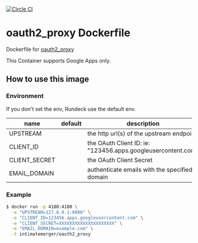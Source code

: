 [![Circle CI](https://circleci.com/gh/IntimateMerger/dockerfile-oauth2_proxy/tree/master.svg?style=svg)](https://circleci.com/gh/IntimateMerger/dockerfile-oauth2_proxy/tree/master)

# oauth2_proxy Dockerfile
Dockerfile for [oauth2_proxy](https://github.com/bitly/oauth2_proxy)

This Container supports Google Apps only.

## How to use this image

### Environment

If you don't set the env, Rundeck use the default env.

| name | default | description |
| --- | --- | --- |
| UPSTREAM |  | the http url(s) of the upstream endpoint |
| CLIENT_ID |  | the OAuth Client ID: ie: "123456.apps.googleusercontent.com" |
| CLIENT_SECRET |  | the OAuth Client Secret |
| EMAIL_DOMAIN | | authenticate emails with the specified domain |

### Example

```bash
$ docker run -p 4180:4180 \
  -e "UPSTREAM=127.0.0.1:8080" \
  -e "CLIENT_ID=123456.apps.googleusercontent.com" \
  -e "CLIENT_SECRET=XXXXXXXXXXXXXXXXXXXXX" \
  -e "EMAIL_DOMAIN=example.com" \
  -t intimatemerger/oauth2_proxy
```

